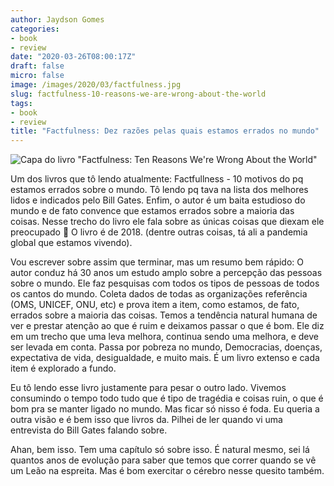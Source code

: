 ```yaml
---
author: Jaydson Gomes
categories:
- book
- review
date: "2020-03-26T08:00:17Z"
draft: false
micro: false
image: /images/2020/03/factfulness.jpg
slug: factfulness-10-reasons-we-are-wrong-about-the-world
tags:
- book
- review
title: "Factfulness: Dez razões pelas quais estamos errados no mundo"
---
```

![Capa do livro "Factfulness: Ten Reasons We're Wrong About the World"](/images/2020/03/factfulness.jpg)  

Um dos livros que tô lendo atualmente: Factfullness - 10 motivos do pq estamos errados sobre o mundo. Tô lendo pq tava na lista dos melhores lidos e indicados pelo Bill Gates. Enfim, o autor é um baita estudioso do mundo e de fato convence que estamos errados sobre a maioria das coisas. Nesse trecho do livro ele fala sobre as únicas coisas que diexam ele preocupado 😬 O livro é de 2018. (dentre outras coisas, tá ali a pandemia global que estamos vivendo).

Vou escrever sobre assim que terminar, mas um resumo bem rápido: O autor conduz há 30 anos um estudo amplo sobre a percepção das pessoas sobre o mundo.
Ele faz pesquisas com todos os tipos de pessoas de todos os cantos do mundo. Coleta dados de todas as organizações referência (OMS, UNICEF, ONU, etc) e prova item a item, como estamos, de fato, errados sobre a maioria das coisas.
Temos a tendência natural humana de ver e prestar atenção ao que é ruim e deixamos passar o que é bom. Ele diz em um trecho que uma leva melhora, continua sendo uma melhora, e deve ser levada em conta.
Passa por pobreza no mundo, Democracias, doenças, expectativa de vida, desigualdade, e muito mais.
É um livro extenso e cada item é explorado a fundo.

Eu tô lendo esse livro justamente para pesar o outro lado. Vivemos consumindo o tempo todo tudo que é tipo de tragédia e coisas ruin, o que é bom pra se manter ligado no mundo.
Mas ficar só nisso é foda. Eu queria a outra visão e é bem isso que livros da.
Pilhei de ler quando vi uma entrevista do Bill Gates falando sobre.

Ahan, bem isso. Tem uma capítulo só sobre isso.
É natural mesmo, sei lá quantos anos de evolução para saber que temos que correr quando se vê um Leão na espreita. Mas é bom exercitar o cérebro nesse quesito também.

